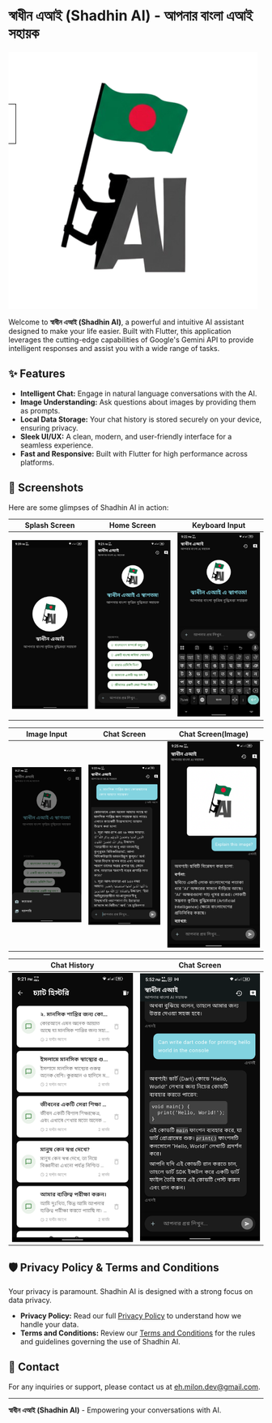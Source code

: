 # স্বাধীন এআই (Shadhin AI) - আপনার বাংলা এআই সহায়ক

![Shadhin AI Logo](icons/shadin_ai.png)

Welcome to **স্বাধীন এআই (Shadhin AI)**, a powerful and intuitive AI assistant designed to make your life easier. Built with Flutter, this application leverages the cutting-edge capabilities of Google's Gemini API to provide intelligent responses and assist you with a wide range of tasks.

## ✨ Features

-   **Intelligent Chat:** Engage in natural language conversations with the AI.
-   **Image Understanding:** Ask questions about images by providing them as prompts.
-   **Local Data Storage:** Your chat history is stored securely on your device, ensuring privacy.
-   **Sleek UI/UX:** A clean, modern, and user-friendly interface for a seamless experience.
-   **Fast and Responsive:** Built with Flutter for high performance across platforms.

## 📸 Screenshots

Here are some glimpses of Shadhin AI in action:

| Splash Screen | Home Screen | Keyboard Input |
|---|---|---|
| ![Screenshot 1](screenshorts/1.png) | ![Screenshot 2](screenshorts/2.png) | ![Screenshot 3](screenshorts/3.png) |

| Image Input | Chat Screen | Chat Screen(Image) |
|---|---|---|
| ![Screenshot 4](screenshorts/4.png) | ![Screenshot 5](screenshorts/5.png) | ![Screenshot 6](screenshorts/6.png) |

| Chat History | Chat Screen |
|---|---|
| ![Screenshot 7](screenshorts/7.png) | ![Screenshot 8](screenshorts/8.png) |

## 🛡️ Privacy Policy & Terms and Conditions

Your privacy is paramount. Shadhin AI is designed with a strong focus on data privacy.

-   **Privacy Policy:** Read our full [Privacy Policy](privacy_policy.md) to understand how we handle your data.
-   **Terms and Conditions:** Review our [Terms and Conditions](terms_and_conditions.md) for the rules and guidelines governing the use of Shadhin AI.


## 📧 Contact

For any inquiries or support, please contact us at [eh.milon.dev@gmail.com](mailto:eh.milon.dev@gmail.com).

---

**স্বাধীন এআই (Shadhin AI)** - Empowering your conversations with AI.
